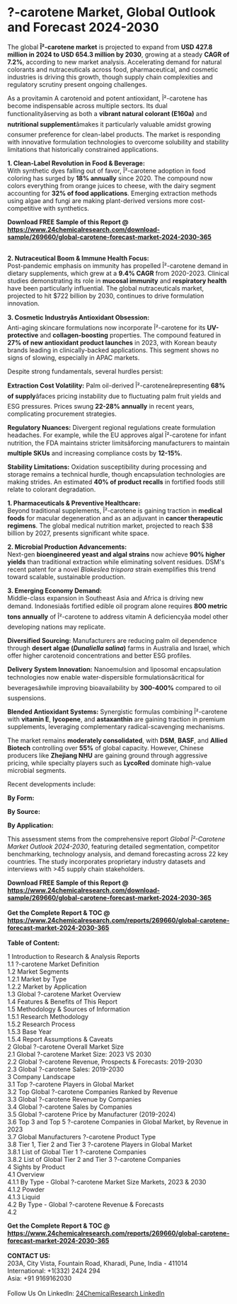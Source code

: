 <h1>?-carotene Market, Global Outlook and Forecast 2024-2030</h1><p>The global <strong>Î²-carotene market</strong> is projected to expand from <strong>USD 427.8 million in 2024 to USD 654.3 million by 2030</strong>, growing at a steady <strong>CAGR of 7.2%</strong>, according to new market analysis. Accelerating demand for natural colorants and nutraceuticals across food, pharmaceutical, and cosmetic industries is driving this growth, though supply chain complexities and regulatory scrutiny present ongoing challenges.</p><p>As a provitamin A carotenoid and potent antioxidant, Î²-carotene has become indispensable across multiple sectors. Its dual functionalityâserving as both a <strong>vibrant natural colorant (E160a)</strong> and <strong>nutritional supplement</strong>âmakes it particularly valuable amidst growing consumer preference for clean-label products. The market is responding with innovative formulation technologies to overcome solubility and stability limitations that historically constrained applications.</p><p><strong>1. Clean-Label Revolution in Food &amp; Beverage:</strong><br>
With synthetic dyes falling out of favor, Î²-carotene adoption in food coloring has surged by <strong>18% annually</strong> since 2020. The compound now colors everything from orange juices to cheese, with the dairy segment accounting for <strong>32% of food applications</strong>. Emerging extraction methods using algae and fungi are making plant-derived versions more cost-competitive with synthetics.</p><div><b>Download FREE Sample of this Report @ 
            <a href="https://www.24chemicalresearch.com/download-sample/269660/global-carotene-forecast-market-2024-2030-365">
            https://www.24chemicalresearch.com/download-sample/269660/global-carotene-forecast-market-2024-2030-365</a></b></div><br><p><strong>2. Nutraceutical Boom &amp; Immune Health Focus:</strong><br>
Post-pandemic emphasis on immunity has propelled Î²-carotene demand in dietary supplements, which grew at a <strong>9.4% CAGR</strong> from 2020-2023. Clinical studies demonstrating its role in <strong>mucosal immunity</strong> and <strong>respiratory health</strong> have been particularly influential. The global nutraceuticals market, projected to hit $722 billion by 2030, continues to drive formulation innovation.</p><p><strong>3. Cosmetic Industryâs Antioxidant Obsession:</strong><br>
Anti-aging skincare formulations now incorporate Î²-carotene for its <strong>UV-protective</strong> and <strong>collagen-boosting</strong> properties. The compound featured in <strong>27% of new antioxidant product launches</strong> in 2023, with Korean beauty brands leading in clinically-backed applications. This segment shows no signs of slowing, especially in APAC markets.</p><p>Despite strong fundamentals, several hurdles persist:</p><p><strong>Extraction Cost Volatility:</strong> Palm oil-derived Î²-caroteneârepresenting <strong>68% of supply</strong>âfaces pricing instability due to fluctuating palm fruit yields and ESG pressures. Prices swung <strong>22-28% annually</strong> in recent years, complicating procurement strategies.</p><p><strong>Regulatory Nuances:</strong> Divergent regional regulations create formulation headaches. For example, while the EU approves algal Î²-carotene for infant nutrition, the FDA maintains stricter limitsâforcing manufacturers to maintain <strong>multiple SKUs</strong> and increasing compliance costs by <strong>12-15%</strong>.</p><p><strong>Stability Limitations:</strong> Oxidation susceptibility during processing and storage remains a technical hurdle, though encapsulation technologies are making strides. An estimated <strong>40% of product recalls</strong> in fortified foods still relate to colorant degradation.</p><p><strong>1. Pharmaceuticals &amp; Preventive Healthcare:</strong><br>
Beyond traditional supplements, Î²-carotene is gaining traction in <strong>medical foods</strong> for macular degeneration and as an adjuvant in <strong>cancer therapeutic regimens</strong>. The global medical nutrition market, projected to reach $38 billion by 2027, presents significant white space.</p><p><strong>2. Microbial Production Advancements:</strong><br>
Next-gen <strong>bioengineered yeast and algal strains</strong> now achieve <strong>90% higher yields</strong> than traditional extraction while eliminating solvent residues. DSM's recent patent for a novel <em>Blakeslea trispora</em> strain exemplifies this trend toward scalable, sustainable production.</p><p><strong>3. Emerging Economy Demand:</strong><br>
Middle-class expansion in Southeast Asia and Africa is driving new demand. Indonesiaâs fortified edible oil program alone requires <strong>800 metric tons annually</strong> of Î²-carotene to address vitamin A deficiencyâa model other developing nations may replicate.</p><p><strong>Diversified Sourcing:</strong> Manufacturers are reducing palm oil dependence through <strong>desert algae (<em>Dunaliella salina</em>)</strong> farms in Australia and Israel, which offer higher carotenoid concentrations and better ESG profiles.</p><p><strong>Delivery System Innovation:</strong> Nanoemulsion and liposomal encapsulation technologies now enable water-dispersible formulationsâcritical for beveragesâwhile improving bioavailability by <strong>300-400%</strong> compared to oil suspensions.</p><p><strong>Blended Antioxidant Systems:</strong> Synergistic formulas combining Î²-carotene with <strong>vitamin E</strong>, <strong>lycopene</strong>, and <strong>astaxanthin</strong> are gaining traction in premium supplements, leveraging complementary radical-scavenging mechanisms.</p><p>The market remains <strong>moderately consolidated</strong>, with <strong>DSM</strong>, <strong>BASF</strong>, and <strong>Allied Biotech</strong> controlling over <strong>55%</strong> of global capacity. However, Chinese producers like <strong>Zhejiang NHU</strong> are gaining ground through aggressive pricing, while specialty players such as <strong>LycoRed</strong> dominate high-value microbial segments.</p><p>Recent developments include:</p><p><strong>By Form:</strong></p><p><strong>By Source:</strong></p><p><strong>By Application:</strong></p><p>This assessment stems from the comprehensive report <em>Global Î²-Carotene Market Outlook 2024-2030</em>, featuring detailed segmentation, competitor benchmarking, technology analysis, and demand forecasting across 22 key countries. The study incorporates proprietary industry datasets and interviews with &gt;45 supply chain stakeholders.</p><div><b>Download FREE Sample of this Report @ 
            <a href="https://www.24chemicalresearch.com/download-sample/269660/global-carotene-forecast-market-2024-2030-365">
            https://www.24chemicalresearch.com/download-sample/269660/global-carotene-forecast-market-2024-2030-365</a></b></div><br><div><b>Get the Complete Report & TOC @ 
            <a href="https://www.24chemicalresearch.com/reports/269660/global-carotene-forecast-market-2024-2030-365">
            https://www.24chemicalresearch.com/reports/269660/global-carotene-forecast-market-2024-2030-365</a></b></div><br>
            <b>Table of Content:</b><p>1 Introduction to Research & Analysis Reports<br />
    1.1 ?-carotene Market Definition<br />
    1.2 Market Segments<br />
        1.2.1 Market by Type<br />
        1.2.2 Market by Application<br />
    1.3 Global ?-carotene Market Overview<br />
    1.4 Features & Benefits of This Report<br />
    1.5 Methodology & Sources of Information<br />
        1.5.1 Research Methodology<br />
        1.5.2 Research Process<br />
        1.5.3 Base Year<br />
        1.5.4 Report Assumptions & Caveats<br />
2 Global ?-carotene Overall Market Size<br />
    2.1 Global ?-carotene Market Size: 2023 VS 2030<br />
    2.2 Global ?-carotene Revenue, Prospects & Forecasts: 2019-2030<br />
    2.3 Global ?-carotene Sales: 2019-2030<br />
3 Company Landscape<br />
    3.1 Top ?-carotene Players in Global Market<br />
    3.2 Top Global ?-carotene Companies Ranked by Revenue<br />
    3.3 Global ?-carotene Revenue by Companies<br />
    3.4 Global ?-carotene Sales by Companies<br />
    3.5 Global ?-carotene Price by Manufacturer (2019-2024)<br />
    3.6 Top 3 and Top 5 ?-carotene Companies in Global Market, by Revenue in 2023<br />
    3.7 Global Manufacturers ?-carotene Product Type<br />
    3.8 Tier 1, Tier 2 and Tier 3 ?-carotene Players in Global Market<br />
        3.8.1 List of Global Tier 1 ?-carotene Companies<br />
        3.8.2 List of Global Tier 2 and Tier 3 ?-carotene Companies<br />
4 Sights by Product<br />
    4.1 Overview<br />
        4.1.1 By Type - Global ?-carotene Market Size Markets, 2023 & 2030<br />
        4.1.2 Powder<br />
        4.1.3 Liquid<br />
    4.2 By Type - Global ?-carotene Revenue & Forecasts<br />
        4.2</p><div><b>Get the Complete Report & TOC @ 
            <a href="https://www.24chemicalresearch.com/reports/269660/global-carotene-forecast-market-2024-2030-365">
            https://www.24chemicalresearch.com/reports/269660/global-carotene-forecast-market-2024-2030-365</a></b></div><br><b>CONTACT US:</b><br>
            203A, City Vista, Fountain Road, Kharadi, Pune, India - 411014<br>
            International: +1(332) 2424 294<br>
            Asia: +91 9169162030 <br><br>
            Follow Us On LinkedIn: <a href="https://www.linkedin.com/company/24chemicalresearch/">24ChemicalResearch LinkedIn</a>